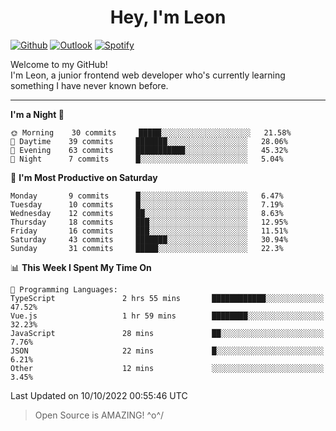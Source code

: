 <h1 align="center">Hey, I'm Leon</h1>

[![Github](https://img.shields.io/badge/-Github-000?style=flat&logo=Github&logoColor=white)](https://github.com/ooohmydawn)
[![Outlook](https://img.shields.io/badge/-Outlook-0078D4?style=flat&logo=Microsoft-Outlook&logoColor=white)](mailto:ooohmydawn@hotmail.com)
[![Spotify](https://img.shields.io/badge/-Spotify-1DB954?style=flat&logo=Spotify&logoColor=white)](https://open.spotify.com/user/tkf5c7q582tnbk7v0t9d3fsqq)
&nbsp;

Welcome to my GitHub! <br/>
I'm Leon, a junior frontend web developer who's currently learning something I have never known before.

***

<!--START_SECTION:waka-->
**I'm a Night 🦉** 

```text
🌞 Morning    30 commits     █████░░░░░░░░░░░░░░░░░░░░   21.58% 
🌆 Daytime    39 commits     ███████░░░░░░░░░░░░░░░░░░   28.06% 
🌃 Evening    63 commits     ███████████░░░░░░░░░░░░░░   45.32% 
🌙 Night      7 commits      █░░░░░░░░░░░░░░░░░░░░░░░░   5.04%

```
📅 **I'm Most Productive on Saturday** 

```text
Monday       9 commits      █░░░░░░░░░░░░░░░░░░░░░░░░   6.47% 
Tuesday      10 commits     █░░░░░░░░░░░░░░░░░░░░░░░░   7.19% 
Wednesday    12 commits     ██░░░░░░░░░░░░░░░░░░░░░░░   8.63% 
Thursday     18 commits     ███░░░░░░░░░░░░░░░░░░░░░░   12.95% 
Friday       16 commits     ███░░░░░░░░░░░░░░░░░░░░░░   11.51% 
Saturday     43 commits     ███████░░░░░░░░░░░░░░░░░░   30.94% 
Sunday       31 commits     █████░░░░░░░░░░░░░░░░░░░░   22.3%

```


📊 **This Week I Spent My Time On** 

```text
💬 Programming Languages: 
TypeScript               2 hrs 55 mins       ████████████░░░░░░░░░░░░░   47.52% 
Vue.js                   1 hr 59 mins        ████████░░░░░░░░░░░░░░░░░   32.23% 
JavaScript               28 mins             ██░░░░░░░░░░░░░░░░░░░░░░░   7.76% 
JSON                     22 mins             █░░░░░░░░░░░░░░░░░░░░░░░░   6.21% 
Other                    12 mins             ░░░░░░░░░░░░░░░░░░░░░░░░░   3.45%

```


 Last Updated on 10/10/2022 00:55:46 UTC
<!--END_SECTION:waka-->


> Open Source is AMAZING! \^o^/
